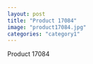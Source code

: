 ```yaml
---
layout: post
title: "Product 17084"
image: "product17084.jpg"
categories: "category1"
---
```

Product 17084
